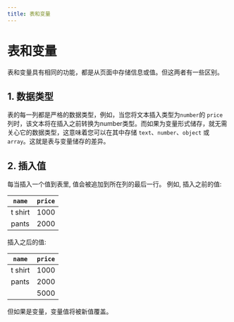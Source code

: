 ```yaml
---
title: 表和变量
---
```


# 表和变量

表和变量具有相同的功能，都是从页面中存储信息或值。但这两者有一些区别。

## 1. 数据类型
表的每一列都是严格的数据类型，例如，当您将文本插入类型为`number`的 `price` 列时，该文本将在插入之前转换为number类型。而如果为变量形式储存，就无需关心它的数据类型，这意味着您可以在其中存储 `text`、`number`、`object` 或 `array`。这就是表与变量储存的差异。

## 2. 插入值
每当插入一个值到表里, 值会被追加到所在列的最后一行。 例如, 插入之前的值:

| `name`  | `price` |
|---------|---------|
| t shirt | 1000    |
| pants   | 2000    |

插入之后的值:

| `name`  | `price` |
|---------|---------|
| t shirt | 1000    |
| pants   | 2000    |
|         | 5000    |

但如果是变量，变量值将被新值覆盖。